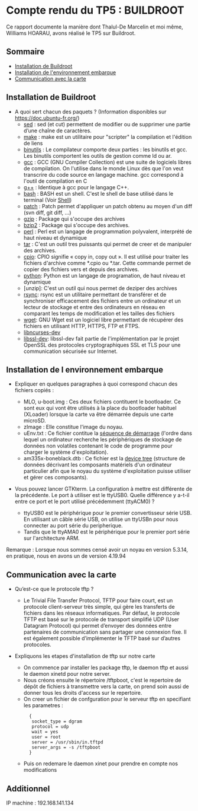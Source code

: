# Compte rendu du TP5 :  BUILDROOT

Ce rapport documente la manière dont Thalul-De Marcelin et moi même, Williams HOARAU, avons réalisé le TP5 sur Buildroot.

## Sommaire

* [Installation de Buildroot](#installation-de-buildroot)
* [Installation de l'environnement embarque](#installation-de-l-environnement-embarque)
* [Communication avec la carte](#communication-avec-la-carte)


## Installation de Buildroot

- A quoi sert chacun des paquets ? (Information disponibles sur https://doc.ubuntu-fr.org/)
  - [sed](https://doc.ubuntu-fr.org/sed) : sed (et cut) permettent de modifier ou de supprimer une partie d’une chaîne de caractères. 
  - [make](https://doc.ubuntu-fr.org/make) : make est un utilitaire pour "scripter" la compilation et l'édition de liens
  - [binutils](https://doc.ubuntu-fr.org/tutoriel/compilation_croisee) : Le compilateur comporte deux parties : les binutils et gcc. Les binutils comportent les outils de gestion comme ld ou ar.
  - [gcc](https://doc.ubuntu-fr.org/gcc) : GCC (GNU Compiler Collection) est une suite de logiciels libres de compilation. On l'utilise dans le monde Linux dès que l'on veut transcrire du code source en langage machine. gcc correspond à l'outil de compilation en C
  - [g++](https://doc.ubuntu-fr.org/gcc) : Identique à gcc pour le langage C++.
  - [bash](https://doc.ubuntu-fr.org/bash) : BASH est un shell. C'est le shell de base utilisé dans le terminal (Voir [Shell](https://doc.ubuntu-fr.org/shell))
  - [patch](https://doc.ubuntu-fr.org/patch) : Patch permet d'appliquer un patch obtenu au moyen d'un diff (svn diff, git diff, …)
  - [gzip](https://doc.ubuntu-fr.org/archivage) : Package qui s'occupe des archives
  - [bzip2](https://doc.ubuntu-fr.org/tutoriel/reparer_une_archive_corrompue) : Package qui s'occupe des archives. 
  - [perl](https://www.perl.org/) : Perl est un langage de programmation polyvalent, interprété de haut niveau et dynamique
  - [tar](https://doc.ubuntu-fr.org/tar) : C'est un outil tres puissants qui permet de creer et de manipuler des archives.
  - [cpio](https://en.wikipedia.org/wiki/Cpio): CPIO signifie « copy in, copy out ». Il est utilisé pour traiter les fichiers d'archive comme *.cpio ou *.tar. Cette commande permet de copier des fichiers vers et depuis des archives.
  - [python](https://en.wikipedia.org/wiki/Python_(programming_language)): Python est un langage de programation, de haut niveau et dynamique
  - [unzip]: C'est un outil qui nous permet de deziper des archives
  - [rsync](https://en.wikipedia.org/wiki/Rsync): rsync est un utilitaire permettant de transférer et de synchroniser efficacement des fichiers entre un ordinateur et un lecteur de stockage et entre des ordinateurs en réseau en comparant les temps de modification et les tailles des fichiers
  - [wget](https://www.gnu.org/software/wget/): GNU Wget est un logiciel libre permettant de récupérer des fichiers en utilisant HTTP, HTTPS, FTP et FTPS.
  - [libncurses-dev](https://packages.ubuntu.com/focal/libncurses-dev)
  - [libssl-dev](https://packages.ubuntu.com/bionic/libssl-dev): libssl-dev fait partie de l'implémentation par le projet OpenSSL des protocoles cryptographiques SSL et TLS pour une communication sécurisée sur Internet.

## Installation de l environnement embarque

- Expliquer en quelques paragraphes à quoi correspond chacun des fichiers copiés :
  - MLO, u-boot.img : Ces deux fichiers contituent le bootloader. Ce sont eux qui vont être utilisés à la place du bootloader habituel (XLoader) lorsque la carte va être démarrée depuis une carte microSD.
  - zImage : Elle constitue l'image du noyau.
  - uEnv.txt : Ce fichier contitue la [séquence de démarrage](https://definir-tech.com/sequence-damorcage/#:~:text=La%20s%C3%A9quence%20de%20d%C3%A9marrage%20est,d'exploitation%20(OS).) (l'ordre dans lequel un ordinateur recherche les périphériques de stockage de données non volatiles contenant le code de programme pour charger le système d'exploitation).
  - am335x-boneblack.dtb : Ce fichier est la [device tree](https://en.wikipedia.org/wiki/Devicetree) (structure de données décrivant les composants matériels d'un ordinateur particulier afin que le noyau du système d'exploitation puisse utiliser et gérer ces composants).


- Vous pouvez lancer GTKterm. La configuration à mettre est différente de la précédente. Le port à utiliser
est le ttyUSB0. Quelle différence y a-t-il entre ce port et le port utilisé précédemment (ttyACM0) ?
  - ttyUSB0 est le périphérique pour le premier convertisseur série USB. En utilisant un câble série USB, on  utilise un ttyUSBn pour nous connecter au port série du peripherique.
  - Tandis que le ttyAMA0 est le périphérique pour le premier port série sur l'architecture ARM.

Remarque : Lorsque  nous sommes censé avoir un noyau en version 5.3.14, en pratique, nous en avons un de version 4.19.94

## Communication avec la carte

- Qu’est-ce que le protocole tftp ?
  - Le Trivial File Transfer Protocol, TFTP pour faire court, est un protocole client-serveur très simple, qui gère les transferts de fichiers dans les réseaux informatiques. Par défaut, le protocole TFTP est basé sur le protocole de transport simplifié UDP (User Datagram Protocol) qui permet d’envoyer des données entre partenaires de communication sans partager une connexion fixe. Il est également possible d’implémenter le TFTP basé sur d’autres protocoles.

- Expliquons les etapes d'installation de tftp sur notre carte
  - On commence par installer les package tftp, le daemon tftp et aussi le daemon xinetd pour notre server.
  - Nous créons ensuite le répertoire /tftpboot, c'est le repertoire de dépôt de fichiers à transmettre vers la carte, on prend soin aussi de donner tous les droits d'access sur le repertoire.
  - On creer un fichier de confguration pour le serveur tftp en specifiant les parametres :
    ```
      {
       socket_type = dgram
       protocol = udp
       wait = yes
       user = root
       server = /usr/sbin/in.tftpd
       server_args = -s /tftpboot
      }
    ```
  - Puis on redemare le daemon xinet pour prendre en compte nos modifications

## Additionnel

IP machine : 192.168.141.134
